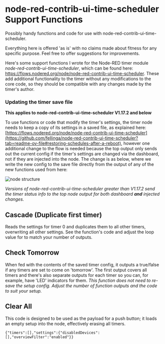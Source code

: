 # node-red-contrib-ui-time-scheduler Support Functions
Possibly handy functions and code for use with node-red-contrib-ui-time-scheduler.

Everything here is offered 'as is' with no claims made about fitness for any specific purpose. Feel free to offer suggestions for improvements.

Here's some support functions I wrote for the Node-RED timer module *node-red-contrib-ui-time-scheduler*, which can be found here: https://flows.nodered.org/node/node-red-contrib-ui-time-scheduler. These add additional functionality to the timer without any modifications to the core code, so they should be compatible with any changes made by the timer's author.

### Updating the timer save file

**This applies to node-red-contrib-ui-time-scheduler V1.17.2 and below**

To use functions or code that modify the timer's settings, the timer node needs to keep a copy of its settings in a saved file, as explained here: [https://flows.nodered.org/node/node-red-contrib-ui-time-scheduler](https://github.com/fellinga/node-red-contrib-ui-time-scheduler?tab=readme-ov-file#restoring-schedules-after-a-reboot), however one additional change to the flow is needed because the top output only sends out the current config if the timer's settings are changed via the dashboard, not if they are injected into the node. The change is as below, where we write the new config to the save file directly from the output of any of the new functions used from here:

![node structure](https://github.com/linker3000/node-red-contrib-ui-time-scheduler-support-functions/assets/19429471/7a75c216-51e3-4c52-9ee6-ae4d8b641327)

*Versions of node-red-contrib-ui-time-scheduler greater than V1.17.2 send the timer status info to the top node output for both dashboard **and** injected changes.*

## Cascade (Duplicate first timer)
Reads the settings for timer 0 and duplicates them to all other timers, overwriting all other settings. See the function's code and adjust the loop value for 
to match your number of outputs.

## Check Tomorrow

When fed with the contents of the saved timer config, it outputs a true/false if any timers are set to come on 'tomorrow'. The first output covers all timers and there's also separate outputs for each timer so you can, for example, have 'LED' indicators for them. *This function does not need to re-save the setup config. Adjust the number of function outputs and the code to suit your setup.* 

## Clear All

This code is designed to be used as the payload for a push button; it loads an empty setup into the node, effectively erasing all timers.

``{"timers":[],"settings":{"disabledDevices":[],"overviewFilter":"enabled"}}``
